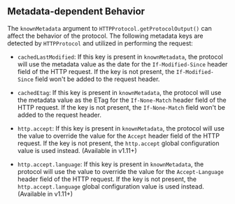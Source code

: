## Metadata-dependent Behavior

The `knownMetadata` argument to `HTTPProtocol.getProtocolOutput()` can affect the behavior of the protocol. The following metadata keys are detected by `HTTPProtocol` and utilized in performing the request:

* `cachedLastModified`: If this key is present in `knownMetadata`, the protocol will use the metadata value as the date for the `If-Modified-Since` header field of the HTTP request. If the key is not present, the `If-Modified-Since` field won't be added to the request header.

* `cachedEtag`: If this key is present in `knownMetadata`, the protocol will use the metadata value as the ETag for the `If-None-Match` header field of the HTTP request. If the key is not present, the `If-None-Match` field won't be added to the request header.

* `http.accept`: If this key is present in `knownMetadata`, the protocol will use the value to override the value for the `Accept` header field of the HTTP request. If the key is not present, the `http.accept` global configuration value is used instead. (Available in v1.11+)

* `http.accept.language`: If this key is present in `knownMetadata`, the protocol will use the value to override the value for the `Accept-Language` header field of the HTTP request. If the key is not present, the `http.accept.language` global configuration value is used instead. (Available in v1.11+)
